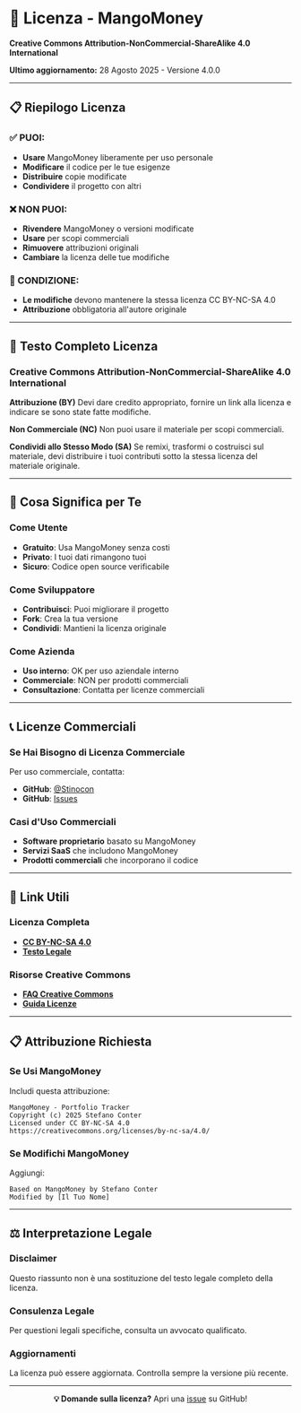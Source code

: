# 📜 Licenza - MangoMoney

**Creative Commons Attribution-NonCommercial-ShareAlike 4.0 International**

**Ultimo aggiornamento:** 28 Agosto 2025 - Versione 4.0.0

---

## 📋 Riepilogo Licenza

### **✅ PUOI:**
- **Usare** MangoMoney liberamente per uso personale
- **Modificare** il codice per le tue esigenze
- **Distribuire** copie modificate
- **Condividere** il progetto con altri

### **❌ NON PUOI:**
- **Rivendere** MangoMoney o versioni modificate
- **Usare** per scopi commerciali
- **Rimuovere** attribuzioni originali
- **Cambiare** la licenza delle tue modifiche

### **🔄 CONDIZIONE:**
- **Le modifiche** devono mantenere la stessa licenza CC BY-NC-SA 4.0
- **Attribuzione** obbligatoria all'autore originale

---

## 📄 Testo Completo Licenza

### **Creative Commons Attribution-NonCommercial-ShareAlike 4.0 International**

**Attribuzione (BY)**
Devi dare credito appropriato, fornire un link alla licenza e indicare se sono state fatte modifiche.

**Non Commerciale (NC)**
Non puoi usare il materiale per scopi commerciali.

**Condividi allo Stesso Modo (SA)**
Se remixi, trasformi o costruisci sul materiale, devi distribuire i tuoi contributi sotto la stessa licenza del materiale originale.

---

## 🎯 Cosa Significa per Te

### **Come Utente**
- **Gratuito**: Usa MangoMoney senza costi
- **Privato**: I tuoi dati rimangono tuoi
- **Sicuro**: Codice open source verificabile

### **Come Sviluppatore**
- **Contribuisci**: Puoi migliorare il progetto
- **Fork**: Crea la tua versione
- **Condividi**: Mantieni la licenza originale

### **Come Azienda**
- **Uso interno**: OK per uso aziendale interno
- **Commerciale**: NON per prodotti commerciali
- **Consultazione**: Contatta per licenze commerciali

---

## 📞 Licenze Commerciali

### **Se Hai Bisogno di Licenza Commerciale**
Per uso commerciale, contatta:
- **GitHub**: [@Stinocon](https://github.com/Stinocon)
- **GitHub**: [Issues](https://github.com/Stinocon/MangoMoney/issues)

### **Casi d'Uso Commerciali**
- **Software proprietario** basato su MangoMoney
- **Servizi SaaS** che includono MangoMoney
- **Prodotti commerciali** che incorporano il codice

---

## 🔗 Link Utili

### **Licenza Completa**
- **[CC BY-NC-SA 4.0](https://creativecommons.org/licenses/by-nc-sa/4.0/)**
- **[Testo Legale](https://creativecommons.org/licenses/by-nc-sa/4.0/legalcode)**

### **Risorse Creative Commons**
- **[FAQ Creative Commons](https://creativecommons.org/faq/)**
- **[Guida Licenze](https://creativecommons.org/licenses/)**

---

## 📋 Attribuzione Richiesta

### **Se Usi MangoMoney**
Includi questa attribuzione:

```
MangoMoney - Portfolio Tracker
Copyright (c) 2025 Stefano Conter
Licensed under CC BY-NC-SA 4.0
https://creativecommons.org/licenses/by-nc-sa/4.0/
```

### **Se Modifichi MangoMoney**
Aggiungi:
```
Based on MangoMoney by Stefano Conter
Modified by [Il Tuo Nome]
```

---

## ⚖️ Interpretazione Legale

### **Disclaimer**
Questo riassunto non è una sostituzione del testo legale completo della licenza.

### **Consulenza Legale**
Per questioni legali specifiche, consulta un avvocato qualificato.

### **Aggiornamenti**
La licenza può essere aggiornata. Controlla sempre la versione più recente.

---

<div align="center">

**💡 Domande sulla licenza?** Apri una [issue](https://github.com/Stinocon/MangoMoney/issues) su GitHub!

</div>
